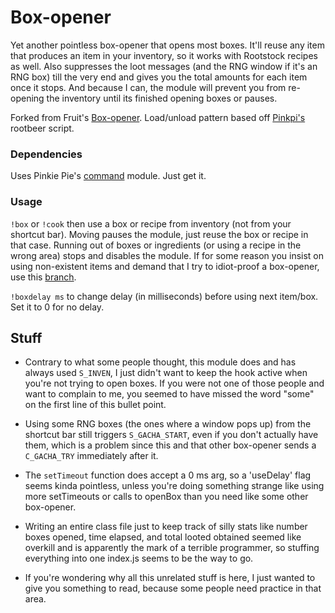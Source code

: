 # Box-opener
Yet another pointless box-opener that opens most boxes. It'll reuse any item that produces an item in your inventory, so it works with Rootstock recipes as well. Also suppresses the loot messages (and the RNG window if it's an RNG box) till the very end and gives you the total amounts for each item once it stops. And because I can, the module will prevent you from re-opening the inventory until its finished opening boxes or pauses.

Forked from Fruit's [Box-opener](https://github.com/soler91/box-opener). Load/unload pattern based off [Pinkpi's](https://github.com/pinkipi) rootbeer script.

### Dependencies
Uses Pinkie Pie's [command](https://github.com/pinkipi/command) module. Just get it.

### Usage
`!box` or `!cook` then use a box or recipe from inventory (not from your shortcut bar). Moving pauses the module, just reuse the box or recipe in that case. Running out of boxes or ingredients (or using a recipe in the wrong area) stops and disables the module. If for some reason you insist on using non-existent items and demand that I try to idiot-proof a box-opener, use this [branch](https://github.com/Some-AV-Popo/box-opener/tree/inven-stuff).

`!boxdelay ms` to change delay (in milliseconds) before using next item/box. Set it to 0 for no delay.

## Stuff
* Contrary to what some people thought, this module does and has always used `S_INVEN`, I just didn't want to keep the hook active when you're not trying to open boxes. If you were not one of those people and want to complain to me, you seemed to have missed the word "some" on the first line of this bullet point.

* Using some RNG boxes (the ones where a window pops up) from the shortcut bar still triggers `S_GACHA_START`, even if you don't actually have them, which is a problem since this and that other box-opener sends a `C_GACHA_TRY` immediately after it.

* The `setTimeout` function does accept a 0 ms arg, so a 'useDelay' flag seems kinda pointless, unless you're doing something strange like using more setTimeouts or calls to openBox than you need like some other box-opener.

* Writing an entire class file just to keep track of silly stats like number boxes opened, time elapsed, and total looted obtained seemed like overkill and is apparently the mark of a terrible programmer, so stuffing everything into one index.js seems to be the way to go.

* If you're wondering why all this unrelated stuff is here, I just wanted to give you something to read, because some people need practice in that area.
